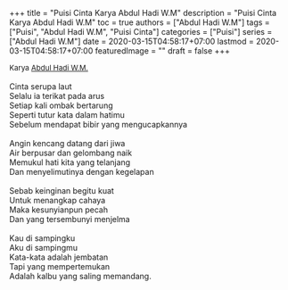 +++
title = "Puisi Cinta Karya Abdul Hadi W.M"
description = "Puisi Cinta Karya Abdul Hadi W.M"
toc = true
authors = ["Abdul Hadi W.M"]
tags = ["Puisi", "Abdul Hadi W.M", "Puisi Cinta"]
categories = ["Puisi"]
series = ["Abdul Hadi W.M"]
date = 2020-03-15T04:58:17+07:00
lastmod = 2020-03-15T04:58:17+07:00
featuredImage = ""
draft = false
+++

<div style="text-align: justify;">
<div style="font-size: small;">Karya <a href="/authors/abdul-hadi-w.m/" target="_blank">Abdul Hadi W.M.</a></div><br />
Cinta serupa laut<br />
Selalu ia terikat pada arus<br />
Setiap kali ombak bertarung<br />
Seperti tutur kata dalam hatimu<br />
Sebelum mendapat bibir yang mengucapkannya<br />
<br />
Angin kencang datang dari jiwa<br />
Air berpusar dan gelombang naik<br />
Memukul hati kita yang telanjang<br />
Dan menyelimutinya dengan kegelapan<br />
<br />
Sebab keinginan begitu kuat<br />
Untuk menangkap cahaya<br />
Maka kesunyianpun pecah<br />
Dan yang tersembunyi menjelma<br />
<br />
Kau di sampingku<br />
Aku di sampingmu<br />
Kata-kata adalah jembatan<br />
Tapi yang mempertemukan<br />
Adalah kalbu yang saling memandang.</div>
